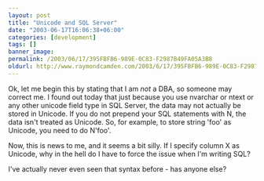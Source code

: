 ```yaml
---
layout: post
title: "Unicode and SQL Server"
date: "2003-06-17T16:06:38+06:00"
categories: [development]
tags: []
banner_image: 
permalink: /2003/06/17/395FBFB6-989E-0C83-F2987B49FA05A3B8
oldurl: http://www.raymondcamden.com/2003/6/17/395FBFB6-989E-0C83-F2987B49FA05A3B8
---
```


Ok, let me begin this by stating that I am <i>not</i> a DBA, so someone may correct me. I found out today that just because you use nvarchar or ntext or any other unicode field type in SQL Server, the data may not actually be stored in Unicode. If you do not prepend your SQL statements with N, the data isn't treated as Unicode. So, for example, to store string 'foo' as Unicode, you need to do N'foo'. 

Now, this is news to me, and it seems a bit silly. If I specify column X as Unicode, why in the hell do I have to force the issue when I'm writing SQL?

I've actually never even seen that syntax before - has anyone else?